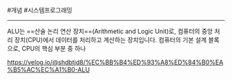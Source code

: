 #개념 #시스템프로그래밍 

---
ALU는 ==산술 논리 연산 장치==(Arithmetic and Logic Unit)로, 컴퓨터의 중앙 처리 장치(CPU)에서 데이터를 처리하고 계산하는 장치입니다. 컴퓨터의 기본 설계 블록으로, CPU의 핵심 부분 중 하나

https://velog.io/@shdbtjd8/%EC%BB%B4%ED%93%A8%ED%84%B0%EA%B5%AC%EC%A1%B0-ALU
